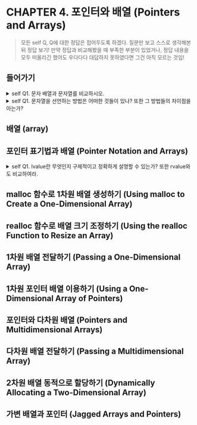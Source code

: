 # CHAPTER 4. 포인터와 배열 (Pointers and Arrays)
> 모든 self Q, Q에 대한 정답은 접어두도록 하겠다. 질문만 보고 스스로 생각해본 뒤 정답 보기!
> 만약 정답과 비교해봤을 때 부족한 부분이 있었거나, 정답 내용을 모두 떠올리긴 했어도 우다다다 대답하지 못하였다면 그건 아직 모르는 것임!
## 들어가기
<details>
<summary>self Q1. 문자 배열과 문자열를 비교하시오.</summary>



</details>
<details>
<summary>self Q1. 문자열을 선언하는 방법은 어떠한 것들이 있나? 또한 그 방법들의 차이점을 아는가?</summary>

방법1) 포인터 형태 선언  
    
```
    // ex)
    char *a = "hello!";  
``` 
      
방법2) 배열 형태로 선언 (크기 자동 할당)  
    
    ```
    // ex)  
    char a[] = "hello!";
    ```  
    
    /* 방법2의 진행 순서  
        1. 메모리 어딘가에 "hello!"가 할당된다.  
        2. char *a 변수가 선언된다.  
        3. a는 h의 주소값을 가리킨다. (*string = 'h') */
      
 
- 두 방법의 공톰점
    
    - 포맷팅 양식이 %s로 같다.
    
    - 문자열 전체 출력 결과가 같다.
- 두 방법의 차이점
    
   - 할당된 메모리 영역의 크기가 다르다.  
        -> sizeof함수를 적용해봤을 때,방법1의 경우 8(포인터 자료형 크기)이고 방법2의 경우 6(비열 크기)임
    
   - 할당된 메모리 영역의 위치가 다르다.  
    
   - 배열 형태는 내용 수정 가능, 포인터 형태는 내용 수정 불가능 (리터럴 상수)
    
    
  

</details>


## 배열 (array)


## 포인터 표기법과 배열 (Pointer Notation and Arrays)

<details>
    <summary>self Q1. lvalue란 무엇인지 구체적이고 정확하게 설명할 수 있는가? 또한 rvalue와도 비교하여라. </summary>
    * Lvalue와 Rvalue는 소스코드상에서만 볼 수 있는 문법적 요소로, 소스코드가 컴파일 된 후 프로그램이 실행되는 시점에서는 L/Rvalue를 논하는 것은 읭미없는 행위임  
    
    1) Lvalue(left value 또는 locator value) : 메모리 위치를 참조하는 식
    
        - object를 표기할 수 있는 것. (void 타입의 object 제외)  
    
    ```
    // ex)  
    int a = 10;  
    
    // a라는 것은 10이라는 값이 들어있는 공간인 object를 의미.  
    // 식별자 a라는 것이 10이 들어있는 object를 표기하기 위해 사용된다고 말할 수 있음.
    ``` 
      
        - 주로 Lvalue가 식별자(변수, 함수, 클래스 등)를 의미  
        - 모든 Lvalue는 Rvlue이지만, Rvalue는 Lvalue가 아닐 수 있다.  
        - 존재하지 않는 object를 표기하는 p[10]이나 *(p+4) 또한 Lvalue임.  
          이러한 Lvalue를 사용하는 것은 미정의 동작(undefined behavior)임.
    
    2) Rvalue(right value) : 해당 표현식이 끝나면 더 이상 참조 불가능 


</details>

## malloc 함수로 1차원 배열 생성하기 (Using malloc to Create a One-Dimensional Array)


## realloc 함수로 배열 크기 조정하기 (Using the realloc Function to Resize an Array)


## 1차원 배열 전달하기 (Passing a One-Dimensional Array)


## 1차원 포인터 배열 이용하기 (Using a One-Dimensional Array of Pointers)


## 포인터와 다차원 배열 (Pointers and Multidimensional Arrays)


## 다차원 배열 전달하기 (Passing a Multidimensional Array)


## 2차원 배열 동적으로 할당하기 (Dynamically Allocating a Two-Dimensional Array)


## 가변 배열과 포인터 (Jagged Arrays and Pointers)

